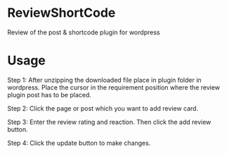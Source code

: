 # ReviewShortCode
Review of the post &amp; shortcode plugin for wordpress

# Usage 
Step 1:
	After unzipping the downloaded file place in plugin folder in wordpress. Place the cursor in the requirement position where the review plugin post has to be placed.

Step 2:
	Click the page or post which you want to add review card.  

Step 3:
	Enter the review rating and reaction. Then click the add review button.

Step 4:
	Click the update button to make changes.
	



